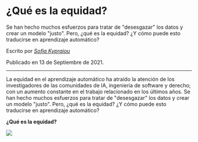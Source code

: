 # ¿Qué es la equidad?

Se han hecho muchos esfuerzos para tratar de "desesgazar" los datos y crear un modelo "justo". Pero, ¿qué es la equidad? ¿Y cómo puede esto traducirse en aprendizaje automático?

Escrito por [*Sofia Kypraiou*](https://feministai.pubpub.org/user/sofia-kypraiou)

Publicado en 13 de Septiembre de 2021.

---

La equidad en el aprendizaje automático ha atraído la atención de los investigadores de las comunidades de IA, ingeniería de software y derecho; con un aumento constante en el trabajo relacionado en los últimos años. Se han hecho muchos esfuerzos para tratar de "desesgazar" los datos y crear un modelo "justo". Pero, ¿qué es la equidad? ¿Y cómo puede esto traducirse en aprendizaje automático?

**¿Qué es la equidad?**

![ ](https://raw.githubusercontent.com/sjcr23/From-Bias-to-Feminist-AI-Traduccion/capitulo3/.github/images/Capitulo3_2/podium.png)

